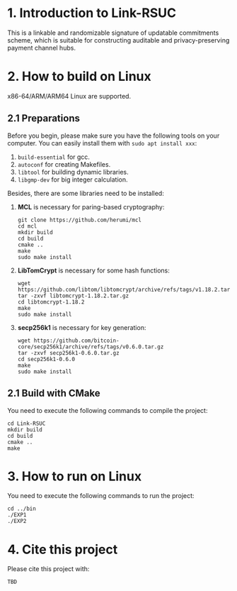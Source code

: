 # 1. Introduction to Link-RSUC
This is a linkable and randomizable signature of updatable commitments scheme, which is suitable for constructing auditable and privacy-preserving payment channel hubs.

# 2. How to build on Linux
x86-64/ARM/ARM64 Linux are supported. 

## 2.1 Preparations

Before you begin, please make sure you have the following tools on your computer. You can easily install them with `sudo apt install xxx`:
1. `build-essential` for gcc.
2. `autoconf` for creating Makefiles.
3. `libtool` for building dynamic libraries.
4. `libgmp-dev` for big integer calculation.


Besides, there are some libraries need to be installed:

1. **MCL** is necessary for paring-based cryptography:
    ```
    git clone https://github.com/herumi/mcl
    cd mcl
    mkdir build
    cd build
    cmake ..
    make
    sudo make install
    ```
2. **LibTomCrypt** is necessary for some hash functions:
    ```
    wget https://github.com/libtom/libtomcrypt/archive/refs/tags/v1.18.2.tar.gz
    tar -zxvf libtomcrypt-1.18.2.tar.gz
    cd libtomcrypt-1.18.2
    make
    sudo make install
    ```
3. **secp256k1** is necessary for key generation:
    ```
    wget https://github.com/bitcoin-core/secp256k1/archive/refs/tags/v0.6.0.tar.gz
    tar -zxvf secp256k1-0.6.0.tar.gz
    cd secp256k1-0.6.0
    make
    sudo make install
    ```

## 2.1 Build with CMake
You need to execute the following commands to compile the project:
```
cd Link-RSUC
mkdir build
cd build
cmake ..
make
```

# 3. How to run on Linux
You need to execute the following commands to run the project:
```
cd ../bin
./EXP1
./EXP2
```

# 4. Cite this project
Please cite this project with:
```
TBD
```
